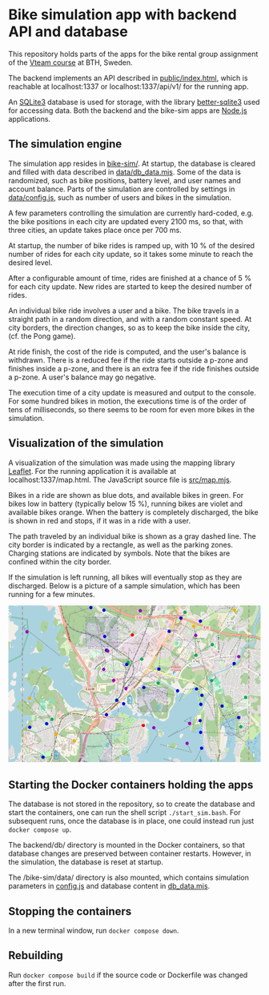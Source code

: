 # Bike simulation app with backend API and database
This repository holds parts of the apps for the bike rental group assignment of the [Vteam course](https://dbwebb.se/kurser/vteam-v1) at BTH, Sweden.

The backend implements an API described in [public/index.html](backend/public/index.html), which is reachable at localhost:1337 or localhost:1337/api/v1/ for the running app.

An [SQLite3](https://www.sqlite.org/index.html) database is used for storage, with the library [better-sqlite3](https://github.com/WiseLibs/better-sqlite3) used for accessing data. Both the backend and the bike-sim apps are [Node.js](https://nodejs.org/en) applications.

## The simulation engine
The simulation app resides in [bike-sim/](bike-sim/). At startup, the database is cleared and filled with data described in [data/db_data.mjs](bike-sim/data/db_data.mjs). Some of the data is randomized, such as bike positions, battery level, and user names and account balance. Parts of the simulation are controlled by settings in [data/config.js](bike-sim/data/config.js), such as number of users and bikes in the simulation.

A few parameters controlling the simulation are currently hard-coded, e.g. the bike positions in each city are updated every 2100 ms, so that, with three cities, an update takes place once per 700 ms.

At startup, the number of bike rides is ramped up, with 10 % of the desired number of rides for each city update, so it takes some minute to reach the desired level.

After a configurable amount of time, rides are finished at a chance of 5 % for each city update. New rides are started to keep the desired number of rides.

An individual bike ride involves a user and a bike. The bike travels in a straight path in a random direction, and with a random constant speed. At city borders, the direction changes, so as to keep the bike inside the city, (cf. the Pong game).

At ride finish, the cost of the ride is computed, and the user's balance is withdrawn. There is a reduced fee if the ride starts outside a p-zone and finishes inside a p-zone, and there is an extra fee if the ride finishes outside a p-zone. A user's balance may go negative.

The execution time of a city update is measured and output to the console. For some hundred bikes in motion, the executions time is of the order of tens of milliseconds, so there seems to be room for even more bikes in the simulation.

## Visualization of the simulation
A visualization of the simulation was made using the mapping library [Leaflet](https://leafletjs.com/). For the running application it is available at localhost:1337/map.html. The JavaScript source file is [src/map.mjs](backend/public/src/map.mjs).

Bikes in a ride are shown as blue dots, and available bikes in green. For bikes low in battery (typically below 15 %), running bikes are violet and available bikes orange. When the battery is completely discharged, the bike is shown in red and
stops, if it was in a ride with a user.

The path traveled by an individual bike is shown as a gray dashed line. The city border is indicated by a rectangle, as well as the parking zones. Charging stations are indicated by symbols. Note that the bikes are confined within the city border.

If the simulation is left running, all bikes will eventually stop as they are discharged. Below is a picture of a sample simulation, which has been running for a few minutes.

![Bike simulation in Karlskrona](simulation.png)

## Starting the Docker containers holding the apps
The database is not stored in the repository, so to create the database and start the containers, one can run the shell script `./start_sim.bash`. For subsequent runs, once the database is in place, one could instead run just `docker compose up`.

The backend/db/ directory is mounted in the Docker containers, so that database changes are preserved between container restarts. However, in the simulation, the database is reset at startup.

The /bike-sim/data/ directory is also mounted, which contains simulation parameters in [config.js](bike-sim/data/config.js) and database content in [db_data.mjs](bike-sim/data/db_data.mjs).

## Stopping the containers
In a new terminal window, run `docker compose down`.

## Rebuilding
Run `docker compose build` if the source code or Dockerfile was changed after the first run.

